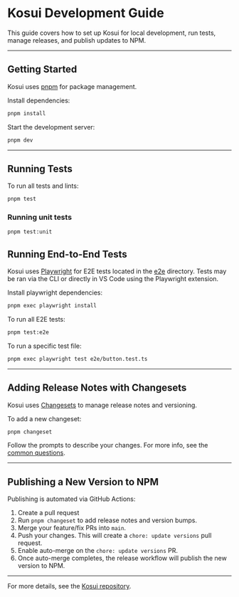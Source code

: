 # Kosui Development Guide

This guide covers how to set up Kosui for local development, run tests, manage releases, and publish updates to NPM.

---

## Getting Started

Kosui uses [pnpm](https://pnpm.io/) for package management.

Install dependencies:

```bash
pnpm install
```

Start the development server:

```bash
pnpm dev
```

---

## Running Tests

To run all tests and lints:

```bash
pnpm test
```

### Running unit tests

```bash
pnpm test:unit
```

## Running End-to-End Tests

Kosui uses [Playwright](https://playwright.dev/) for E2E tests located in the [e2e](/e2e/) directory. Tests may be ran via the CLI or directly in VS Code using the Playwright extension.

Install playwright dependencies:

```bash
pnpm exec playwright install
```

To run all E2E tests:

```bash
pnpm test:e2e
```

To run a specific test file:

```bash
pnpm exec playwright test e2e/button.test.ts
```

---

## Adding Release Notes with Changesets

Kosui uses [Changesets](https://github.com/changesets/changesets) to manage release notes and versioning.

To add a new changeset:

```bash
pnpm changeset
```

Follow the prompts to describe your changes. For more info, see the [common questions](https://github.com/changesets/changesets/blob/main/docs/common-questions.md).

---

## Publishing a New Version to NPM

Publishing is automated via GitHub Actions:

1. Create a pull request
2. Run `pnpm changeset` to add release notes and version bumps.
3. Merge your feature/fix PRs into `main`.
4. Push your changes. This will create a `chore: update versions` pull request.
5. Enable auto-merge on the `chore: update versions` PR.
6. Once auto-merge completes, the release workflow will publish the new version to NPM.

---

For more details, see the [Kosui repository](https://github.com/kosolabs/kosui).
